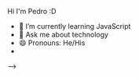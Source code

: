  Hi I'm Pedro :D


- 🌱 I’m currently learning JavaScript
- 💬 Ask me about technology
- 😄 Pronouns: He/His
- 

--> 
